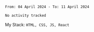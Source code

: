 <!--START_SECTION:waka-->

```txt
From: 04 April 2024 - To: 11 April 2024

No activity tracked
```

<!--END_SECTION:waka-->
My Stack: `HTML, CSS, JS, React`
